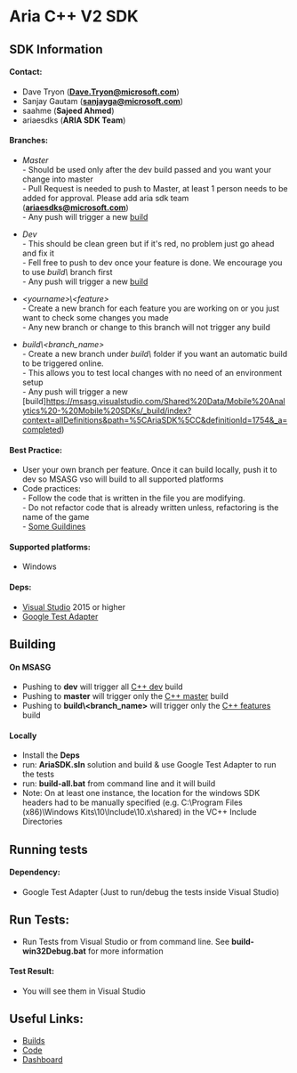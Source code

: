 # Aria C++ V2 SDK 
## SDK Information

#### Contact:
* Dave Tryon (**Dave.Tryon@microsoft.com**)
* Sanjay Gautam (**sanjayga@microsoft.com**)
* saahme   (**Sajeed Ahmed**)
* ariaesdks (**ARIA SDK Team**)

#### Branches:
* *Master* 
<br> - Should be used only after the dev build passed and you want your change into master
<br> - Pull Request is needed to push to Master, at least 1 person needs to be added for approval. Please add aria sdk team (**ariaesdks@microsoft.com**)
<br> - Any push will trigger a new [build](https://msasg.visualstudio.com/Shared%20Data/Mobile%20Analytics%20-%20Mobile%20SDKs/_build/index?context=allDefinitions&path=%5CAriaSDK%5CC&definitionId=1755&_a=completed)
* *Dev*
<br> - This should be clean green but if it's red, no problem just go ahead and fix it
<br> - Fell free to push to dev once your feature is done. We encourage you to use *build\\* branch first
<br> - Any push will trigger a new [build](https://msasg.visualstudio.com/Shared%20Data/Mobile%20Analytics%20-%20Mobile%20SDKs/_build/index?context=allDefinitions&path=%5CAriaSDK%5CC&definitionId=1399&_a=completed)

* *<yourname\>\\\<feature>*
<br> - Create a new branch for each feature you are working on or you just want to check some changes you made
<br> - Any new branch or change to this branch will not trigger any build

* *build\\\<branch_name>*
<br> - Create a new branch under *build\\* folder if you want an automatic build to be triggered online.
<br> - This allows you to test local changes with no need of an environment setup
<br> - Any push will trigger a new [build]https://msasg.visualstudio.com/Shared%20Data/Mobile%20Analytics%20-%20Mobile%20SDKs/_build/index?context=allDefinitions&path=%5CAriaSDK%5CC&definitionId=1754&_a=completed)

#### Best Practice: 
* User your own branch per feature. Once it can build locally, push it to dev so MSASG vso will build to all supported platforms
* Code practices:
<br> - Follow the code that is written in the file you are modifying.
<br> - Do not refactor code that is already written unless, refactoring is the name of the game
<br> - [Some Guildines](https://blogs.msdn.microsoft.com/brada/2005/01/26/internal-coding-guidelines/)

#### Supported platforms:
* Windows

#### Deps:
* [Visual Studio](https://www.visualstudio.com/vso/) 2015 or higher
* [Google Test Adapter](https://github.com/csoltenborn/GoogleTestAdapter)

## Building
#### On MSASG
* Pushing to **dev** will trigger all [C++ dev](https://msasg.visualstudio.com/Shared%20Data/Mobile%20Analytics%20-%20Mobile%20SDKs/_build/index?context=allDefinitions&path=%5CAriaSDK%5CC&definitionId=1399&_a=completed) build
* Pushing to **master** will trigger only the [C++ master](https://msasg.visualstudio.com/Shared%20Data/Mobile%20Analytics%20-%20Mobile%20SDKs/_build/index?context=allDefinitions&path=%5CAriaSDK%5CC&definitionId=1755&_a=completed) build
* Pushing to **build\\<branch_name>** will trigger only the [C++ features](https://msasg.visualstudio.com/Shared%20Data/Mobile%20Analytics%20-%20Mobile%20SDKs/_build/index?context=allDefinitions&path=%5CAriaSDK%5CC&definitionId=1754&_a=completed) build

#### Locally
* Install the **Deps**
* run: **AriaSDK.sln** solution and build & use Google Test Adapter to run the tests
* run: **build-all.bat** from command line and it will build
* Note: On at least one instance, the location for the windows SDK headers had to be manually specified (e.g. C:\Program Files (x86)\Windows Kits\10\Include\10.x\shared) in the VC++ Include Directories

## Running tests
#### Dependency:
* Google Test Adapter (Just to run/debug the tests inside Visual Studio)

## Run Tests:
* Run Tests from Visual Studio or from command line. See **build-win32Debug.bat** for more information

#### Test Result:
* You will see them in Visual Studio

## Useful Links: 
* [Builds](https://msasg.visualstudio.com/Shared%20Data/Mobile%20Analytics%20-%20Mobile%20SDKs/_build?path=%5CAriaSDK%5CC&_a=allDefinitionss)
* [Code](https://msasg.visualstudio.com/Shared%20Data/Mobile%20Analytics%20-%20Mobile%20SDKs/_git/Aria.SDK.NewC)
* [Dashboard](https://msasg.visualstudio.com/Shared%20Data/Mobile%20Analytics%20-%20Mobile%20SDKs?activeDashboardId=f92e3841-f65a-4cf2-9743-84b55f5a869a)